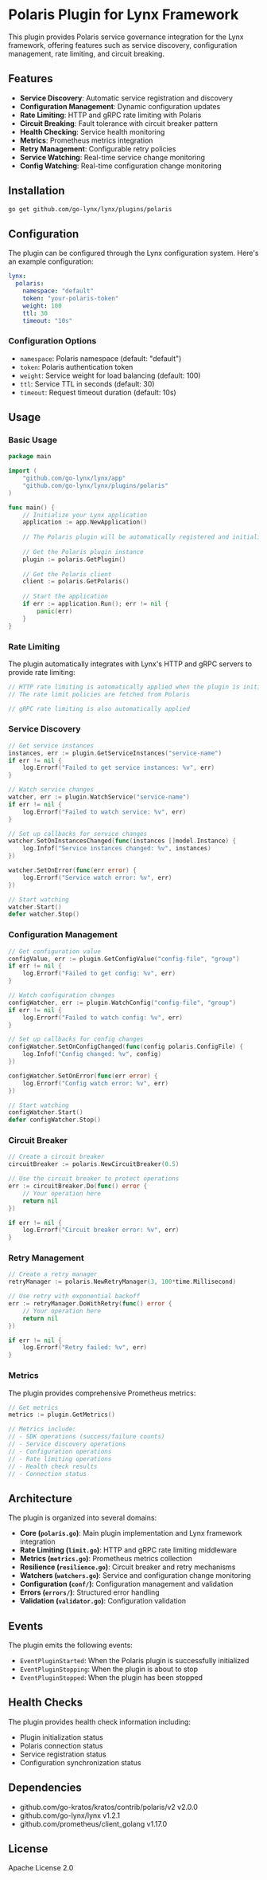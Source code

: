 # Polaris Plugin for Lynx Framework

This plugin provides Polaris service governance integration for the Lynx framework, offering features such as service discovery, configuration management, rate limiting, and circuit breaking.

## Features

- **Service Discovery**: Automatic service registration and discovery
- **Configuration Management**: Dynamic configuration updates
- **Rate Limiting**: HTTP and gRPC rate limiting with Polaris
- **Circuit Breaking**: Fault tolerance with circuit breaker pattern
- **Health Checking**: Service health monitoring
- **Metrics**: Prometheus metrics integration
- **Retry Management**: Configurable retry policies
- **Service Watching**: Real-time service change monitoring
- **Config Watching**: Real-time configuration change monitoring

## Installation

```bash
go get github.com/go-lynx/lynx/plugins/polaris
```

## Configuration

The plugin can be configured through the Lynx configuration system. Here's an example configuration:

```yaml
lynx:
  polaris:
    namespace: "default"
    token: "your-polaris-token"
    weight: 100
    ttl: 30
    timeout: "10s"
```

### Configuration Options

- `namespace`: Polaris namespace (default: "default")
- `token`: Polaris authentication token
- `weight`: Service weight for load balancing (default: 100)
- `ttl`: Service TTL in seconds (default: 30)
- `timeout`: Request timeout duration (default: 10s)

## Usage

### Basic Usage

```go
package main

import (
    "github.com/go-lynx/lynx/app"
    "github.com/go-lynx/lynx/plugins/polaris"
)

func main() {
    // Initialize your Lynx application
    application := app.NewApplication()
    
    // The Polaris plugin will be automatically registered and initialized
    
    // Get the Polaris plugin instance
    plugin := polaris.GetPlugin()
    
    // Get the Polaris client
    client := polaris.GetPolaris()
    
    // Start the application
    if err := application.Run(); err != nil {
        panic(err)
    }
}
```

### Rate Limiting

The plugin automatically integrates with Lynx's HTTP and gRPC servers to provide rate limiting:

```go
// HTTP rate limiting is automatically applied when the plugin is initialized
// The rate limit policies are fetched from Polaris

// gRPC rate limiting is also automatically applied
```

### Service Discovery

```go
// Get service instances
instances, err := plugin.GetServiceInstances("service-name")
if err != nil {
    log.Errorf("Failed to get service instances: %v", err)
}

// Watch service changes
watcher, err := plugin.WatchService("service-name")
if err != nil {
    log.Errorf("Failed to watch service: %v", err)
}

// Set up callbacks for service changes
watcher.SetOnInstancesChanged(func(instances []model.Instance) {
    log.Infof("Service instances changed: %v", instances)
})

watcher.SetOnError(func(err error) {
    log.Errorf("Service watch error: %v", err)
})

// Start watching
watcher.Start()
defer watcher.Stop()
```

### Configuration Management

```go
// Get configuration value
configValue, err := plugin.GetConfigValue("config-file", "group")
if err != nil {
    log.Errorf("Failed to get config: %v", err)
}

// Watch configuration changes
configWatcher, err := plugin.WatchConfig("config-file", "group")
if err != nil {
    log.Errorf("Failed to watch config: %v", err)
}

// Set up callbacks for config changes
configWatcher.SetOnConfigChanged(func(config polaris.ConfigFile) {
    log.Infof("Config changed: %v", config)
})

configWatcher.SetOnError(func(err error) {
    log.Errorf("Config watch error: %v", err)
})

// Start watching
configWatcher.Start()
defer configWatcher.Stop()
```

### Circuit Breaker

```go
// Create a circuit breaker
circuitBreaker := polaris.NewCircuitBreaker(0.5)

// Use the circuit breaker to protect operations
err := circuitBreaker.Do(func() error {
    // Your operation here
    return nil
})

if err != nil {
    log.Errorf("Circuit breaker error: %v", err)
}
```

### Retry Management

```go
// Create a retry manager
retryManager := polaris.NewRetryManager(3, 100*time.Millisecond)

// Use retry with exponential backoff
err := retryManager.DoWithRetry(func() error {
    // Your operation here
    return nil
})

if err != nil {
    log.Errorf("Retry failed: %v", err)
}
```

### Metrics

The plugin provides comprehensive Prometheus metrics:

```go
// Get metrics
metrics := plugin.GetMetrics()

// Metrics include:
// - SDK operations (success/failure counts)
// - Service discovery operations
// - Configuration operations
// - Rate limiting operations
// - Health check results
// - Connection status
```

## Architecture

The plugin is organized into several domains:

- **Core (`polaris.go`)**: Main plugin implementation and Lynx framework integration
- **Rate Limiting (`limit.go`)**: HTTP and gRPC rate limiting middleware
- **Metrics (`metrics.go`)**: Prometheus metrics collection
- **Resilience (`resilience.go`)**: Circuit breaker and retry mechanisms
- **Watchers (`watchers.go`)**: Service and configuration change monitoring
- **Configuration (`conf/`)**: Configuration management and validation
- **Errors (`errors/`)**: Structured error handling
- **Validation (`validator.go`)**: Configuration validation

## Events

The plugin emits the following events:

- `EventPluginStarted`: When the Polaris plugin is successfully initialized
- `EventPluginStopping`: When the plugin is about to stop
- `EventPluginStopped`: When the plugin has been stopped

## Health Checks

The plugin provides health check information including:
- Plugin initialization status
- Polaris connection status
- Service registration status
- Configuration synchronization status

## Dependencies

- github.com/go-kratos/kratos/contrib/polaris/v2 v2.0.0
- github.com/go-lynx/lynx v1.2.1
- github.com/prometheus/client_golang v1.17.0

## License

Apache License 2.0 